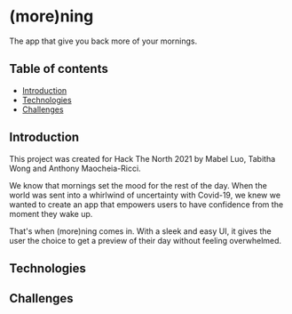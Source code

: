 # (more)ning
The app that give you back more of your mornings. 

## Table of contents
* [Introduction](#intro)
* [Technologies](#technologies)
* [Challenges](#challenges)

## Introduction
This project was created for Hack The North 2021 by Mabel Luo, Tabitha Wong and Anthony Maocheia-Ricci.

We know that mornings set the mood for the rest of the day. When the world was sent into a whirlwind of uncertainty with Covid-19, we knew we wanted to create an app that empowers users to have confidence from the moment they wake up. 

That's when (more)ning comes in. With a sleek and easy UI, it gives the user the choice to get a preview of their day without feeling overwhelmed. 

## Technologies

## Challenges

